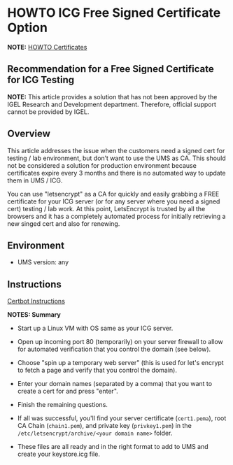 # HOWTO ICG Free Signed Certificate Option

**NOTE:** [HOWTO Certificates](HOWTO-Certificates.md)

## Recommendation for a Free Signed Certificate for ICG Testing

**NOTE:** This article provides a solution that has not been approved by the IGEL Research and Development department. Therefore, official support cannot be provided by IGEL.

## Overview

This article addresses the issue when the customers need a signed cert for testing / lab environment, but don’t want to use the UMS as CA. This should not be considered a solution for production environment because certificates expire every 3 months and there is no automated way to update them in UMS / ICG.

You can use "letsencrypt" as a CA for quickly and easily grabbing a FREE certificate for your ICG server (or for any server where you need a signed cert) testing / lab work. At this point, LetsEncrypt is trusted by all the browsers and it has a completely automated process for initially retrieving a new singed cert and also for renewing.

## Environment

- UMS version: any

## Instructions

[Certbot Instructions](https://certbot.eff.org/instructions?ws=apache&os=ubuntufocal)

**NOTES: Summary**

- Start up a Linux VM with OS same as your ICG server.

- Open up incoming port 80 (temporarily) on your server firewall to allow for automated verification that you control the domain (see below).

- Choose "spin up a temporary web server" (this is used for let's encrypt to fetch a page and verify that you control the domain).

- Enter your domain names (separated by a comma) that you want to create a cert for and press "enter".

- Finish the remaining questions.

- If all was successful, you'll find your server certificate (`cert1.pema`), root CA Chain (`chain1.pem`), and private key (`privkey1.pem`) in the `/etc/letsencrypt/archive/<your domain name>` folder.

- These files are all ready and in the right format to add to UMS and create your keystore.icg file.
